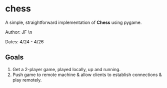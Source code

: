# chess

A simple, straightforward implementation of **Chess** using pygame.

Author: JF \n

Dates: 4/24 - 4/26

## Goals

1. Get a 2-player game, played locally, up and running.
2. Push game to remote machine & allow clients to establish connections & play remotely.
